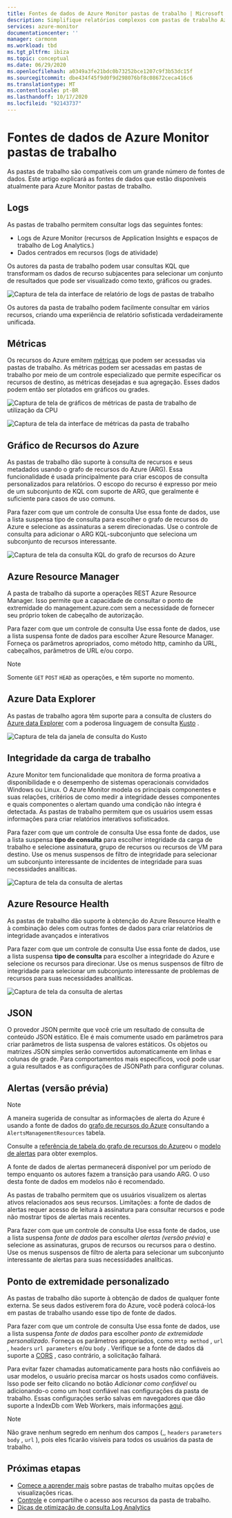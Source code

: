 ```yaml
---
title: Fontes de dados de Azure Monitor pastas de trabalho | Microsoft docs
description: Simplifique relatórios complexos com pastas de trabalho Azure Monitor parametrizadas predefinidas e personalizadas criadas com base em várias fontes de dados
services: azure-monitor
documentationcenter: ''
manager: carmonm
ms.workload: tbd
ms.tgt_pltfrm: ibiza
ms.topic: conceptual
ms.date: 06/29/2020
ms.openlocfilehash: a0349a3fe21bdc0b73252bce1207c9f3b53dc15f
ms.sourcegitcommit: dbe434f45f9d0f9d298076bf8c08672ceca416c6
ms.translationtype: MT
ms.contentlocale: pt-BR
ms.lasthandoff: 10/17/2020
ms.locfileid: "92143737"
---
```

# <a name="azure-monitor-workbooks-data-sources"></a>Fontes de dados de Azure Monitor pastas de trabalho

As pastas de trabalho são compatíveis com um grande número de fontes de dados. Este artigo explicará as fontes de dados que estão disponíveis atualmente para Azure Monitor pastas de trabalho.

## <a name="logs"></a>Logs

As pastas de trabalho permitem consultar logs das seguintes fontes:

* Logs de Azure Monitor (recursos de Application Insights e espaços de trabalho de Log Analytics.)
* Dados centrados em recursos (logs de atividade)

Os autores da pasta de trabalho podem usar consultas KQL que transformam os dados de recurso subjacentes para selecionar um conjunto de resultados que pode ser visualizado como texto, gráficos ou grades.

![Captura de tela da interface de relatório de logs de pastas de trabalho](./media/workbooks-overview/logs.png)

Os autores da pasta de trabalho podem facilmente consultar em vários recursos, criando uma experiência de relatório sofisticada verdadeiramente unificada.

## <a name="metrics"></a>Métricas

Os recursos do Azure emitem [métricas](data-platform-metrics.md) que podem ser acessadas via pastas de trabalho. As métricas podem ser acessadas em pastas de trabalho por meio de um controle especializado que permite especificar os recursos de destino, as métricas desejadas e sua agregação. Esses dados podem então ser plotados em gráficos ou grades.

![Captura de tela de gráficos de métricas de pasta de trabalho de utilização da CPU](./media/workbooks-overview/metrics-graph.png)

![Captura de tela da interface de métricas da pasta de trabalho](./media/workbooks-overview/metrics.png)

## <a name="azure-resource-graph"></a>Gráfico de Recursos do Azure

As pastas de trabalho dão suporte à consulta de recursos e seus metadados usando o grafo de recursos do Azure (ARG). Essa funcionalidade é usada principalmente para criar escopos de consulta personalizados para relatórios. O escopo do recurso é expresso por meio de um subconjunto de KQL com suporte de ARG, que geralmente é suficiente para casos de uso comuns.

Para fazer com que um controle de consulta Use essa fonte de dados, use a lista suspensa tipo de consulta para escolher o grafo de recursos do Azure e selecione as assinaturas a serem direcionadas. Use o controle de consulta para adicionar o ARG KQL-subconjunto que seleciona um subconjunto de recursos interessante.

![Captura de tela da consulta KQL do grafo de recursos do Azure](./media/workbooks-overview/azure-resource-graph.png)

## <a name="azure-resource-manager"></a>Azure Resource Manager

A pasta de trabalho dá suporte a operações REST Azure Resource Manager. Isso permite que a capacidade de consultar o ponto de extremidade do management.azure.com sem a necessidade de fornecer seu próprio token de cabeçalho de autorização.

Para fazer com que um controle de consulta Use essa fonte de dados, use a lista suspensa fonte de dados para escolher Azure Resource Manager. Forneça os parâmetros apropriados, como método http, caminho da URL, cabeçalhos, parâmetros de URL e/ou corpo.

> [!NOTE]
> Somente `GET` `POST` `HEAD` as operações, e têm suporte no momento.

## <a name="azure-data-explorer"></a>Azure Data Explorer

As pastas de trabalho agora têm suporte para a consulta de clusters do [Azure data Explorer](/azure/data-explorer/) com a poderosa linguagem de consulta [Kusto](/azure/kusto/query/index) .   

![Captura de tela da janela de consulta do Kusto](./media/workbooks-overview/data-explorer.png)

## <a name="workload-health"></a>Integridade da carga de trabalho

Azure Monitor tem funcionalidade que monitora de forma proativa a disponibilidade e o desempenho de sistemas operacionais convidados Windows ou Linux. O Azure Monitor modela os principais componentes e suas relações, critérios de como medir a integridade desses componentes e quais componentes o alertam quando uma condição não íntegra é detectada. As pastas de trabalho permitem que os usuários usem essas informações para criar relatórios interativos sofisticados.

Para fazer com que um controle de consulta Use essa fonte de dados, use a lista suspensa **tipo de consulta** para escolher integridade da carga de trabalho e selecione assinatura, grupo de recursos ou recursos de VM para destino. Use os menus suspensos de filtro de integridade para selecionar um subconjunto interessante de incidentes de integridade para suas necessidades analíticas.

![Captura de tela da consulta de alertas](./media/workbooks-overview/workload-health.png)

## <a name="azure-resource-health"></a>Azure Resource Health

As pastas de trabalho dão suporte à obtenção do Azure Resource Health e à combinação deles com outras fontes de dados para criar relatórios de integridade avançados e interativos

Para fazer com que um controle de consulta Use essa fonte de dados, use a lista suspensa **tipo de consulta** para escolher a integridade do Azure e selecione os recursos para direcionar. Use os menus suspensos de filtro de integridade para selecionar um subconjunto interessante de problemas de recursos para suas necessidades analíticas.

![Captura de tela da consulta de alertas](./media/workbooks-overview/resource-health.png)

## <a name="json"></a>JSON

O provedor JSON permite que você crie um resultado de consulta de conteúdo JSON estático. Ele é mais comumente usado em parâmetros para criar parâmetros de lista suspensa de valores estáticos. Os objetos ou matrizes JSON simples serão convertidos automaticamente em linhas e colunas de grade.  Para comportamentos mais específicos, você pode usar a guia resultados e as configurações de JSONPath para configurar colunas.

## <a name="alerts-preview"></a>Alertas (versão prévia)

> [!NOTE]
> A maneira sugerida de consultar as informações de alerta do Azure é usando a fonte de dados do [grafo de recursos do Azure](#azure-resource-graph) consultando a `AlertsManagementResources` tabela.
>
> Consulte a [referência de tabela do grafo de recursos do Azure](../../governance/resource-graph/reference/supported-tables-resources.md)ou o [modelo de alertas](https://github.com/microsoft/Application-Insights-Workbooks/blob/master/Workbooks/Azure%20Resources/Alerts/Alerts.workbook) para obter exemplos.
>
> A fonte de dados de alertas permanecerá disponível por um período de tempo enquanto os autores fazem a transição para usando ARG. O uso desta fonte de dados em modelos não é recomendado. 

As pastas de trabalho permitem que os usuários visualizem os alertas ativos relacionados aos seus recursos. Limitações: a fonte de dados de alertas requer acesso de leitura à assinatura para consultar recursos e pode não mostrar tipos de alertas mais recentes. 

Para fazer com que um controle de consulta Use essa fonte de dados, use a lista suspensa _fonte de dados_ para escolher _alertas (versão prévia)_ e selecione as assinaturas, grupos de recursos ou recursos para o destino. Use os menus suspensos de filtro de alerta para selecionar um subconjunto interessante de alertas para suas necessidades analíticas.

## <a name="custom-endpoint"></a>Ponto de extremidade personalizado

As pastas de trabalho dão suporte à obtenção de dados de qualquer fonte externa. Se seus dados estiverem fora do Azure, você poderá colocá-los em pastas de trabalho usando esse tipo de fonte de dados.

Para fazer com que um controle de consulta Use essa fonte de dados, use a lista suspensa _fonte de dados_ para escolher _ponto de extremidade personalizado_. Forneça os parâmetros apropriados, como `Http method` , `url` , `headers` `url parameters` e/ou `body` . Verifique se a fonte de dados dá suporte a [CORS](https://developer.mozilla.org/en-US/docs/Web/HTTP/CORS) , caso contrário, a solicitação falhará.

Para evitar fazer chamadas automaticamente para hosts não confiáveis ao usar modelos, o usuário precisa marcar os hosts usados como confiáveis. Isso pode ser feito clicando no botão _Adicionar como confiável_ ou adicionando-o como um host confiável nas configurações da pasta de trabalho. Essas configurações serão salvas em navegadores que dão suporte a IndexDb com Web Workers, mais informações [aqui](https://caniuse.com/#feat=indexeddb).

> [!NOTE]
> Não grave nenhum segredo em nenhum dos campos (,, `headers` `parameters` `body` , `url` ), pois eles ficarão visíveis para todos os usuários da pasta de trabalho.

## <a name="next-steps"></a>Próximas etapas

* [Comece a aprender mais](./workbooks-overview.md#visualizations) sobre pastas de trabalho muitas opções de visualizações ricas.
* [Controle](workbooks-access-control.md) e compartilhe o acesso aos recursos da pasta de trabalho.
* [Dicas de otimização de consulta Log Analytics](../log-query/query-optimization.md)